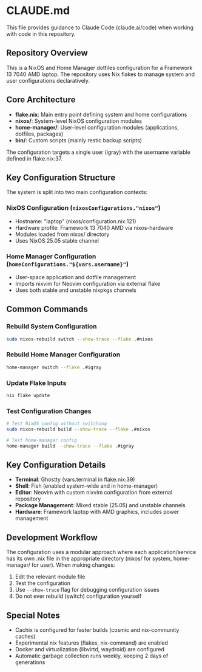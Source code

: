 # CLAUDE.md

This file provides guidance to Claude Code (claude.ai/code) when working with code in this repository.

## Repository Overview

This is a NixOS and Home Manager dotfiles configuration for a Framework 13 7040 AMD laptop. The repository uses Nix flakes to manage system and user configurations declaratively.

## Core Architecture

- **flake.nix**: Main entry point defining system and home configurations
- **nixos/**: System-level NixOS configuration modules
- **home-manager/**: User-level configuration modules (applications, dotfiles, packages)
- **bin/**: Custom scripts (mainly restic backup scripts)

The configuration targets a single user (igray) with the username variable defined in flake.nix:37.

## Key Configuration Structure

The system is split into two main configuration contexts:

### NixOS Configuration (`nixosConfigurations."nixos"`)

- Hostname: "laptop" (nixos/configuration.nix:121)
- Hardware profile: Framework 13 7040 AMD via nixos-hardware
- Modules loaded from nixos/ directory
- Uses NixOS 25.05 stable channel

### Home Manager Configuration (`homeConfigurations."${vars.username}"`)

- User-space application and dotfile management
- Imports nixvim for Neovim configuration via external flake
- Uses both stable and unstable nixpkgs channels

## Common Commands

### Rebuild System Configuration

```bash
sudo nixos-rebuild switch --show-trace --flake .#nixos
```

### Rebuild Home Manager Configuration

```bash
home-manager switch --flake .#igray
```

### Update Flake Inputs

```bash
nix flake update
```

### Test Configuration Changes

```bash
# Test NixOS config without switching
sudo nixos-rebuild build --show-trace --flake .#nixos

# Test home-manager config
home-manager build --show-trace --flake .#igray
```

## Key Configuration Details

- **Terminal**: Ghostty (vars.terminal in flake.nix:39)
- **Shell**: Fish (enabled system-wide and in home-manager)
- **Editor**: Neovim with custom nixvim configuration from external repository
- **Package Management**: Mixed stable (25.05) and unstable channels
- **Hardware**: Framework laptop with AMD graphics, includes power management

## Development Workflow

The configuration uses a modular approach where each application/service has its own .nix file in the appropriate directory (nixos/ for system, home-manager/ for user). When making changes:

1. Edit the relevant module file
2. Test the configuration
3. Use `--show-trace` flag for debugging configuration issues
4. Do not ever rebuild (switch) configuration yourself

## Special Notes

- Cachix is configured for faster builds (cosmic and nix-community caches)
- Experimental nix features (flakes, nix-command) are enabled
- Docker and virtualization (libvirtd, waydroid) are configured
- Automatic garbage collection runs weekly, keeping 2 days of generations

